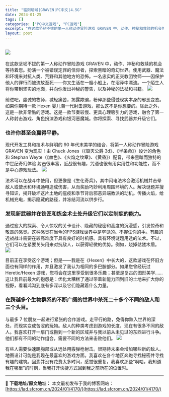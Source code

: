 ```yaml
---
title: "铭刻暗域|GRAVEN|PC中文|4.5G"
date: 2024-01-25
tags: []
categories: ["PC中文游戏", "PC游戏"]
excerpt: "在这款坚韧不拔的第一人称动作冒险游戏 GRAVEN 中，动作、神秘和救赎的机会等待着您。扮演一个被错误定罪的信仰者，探索黑暗的奇幻世界。使用武器、魔法和环境来对抗人类、荒野和其他地方的恐怖。一名忠实的正交教团牧师——因保护他人的罪行而被流放至死——你又生活在一艘小船上，在沼泽中漂流。一个陌生人将你带&hellip;"
layout: post
---
```


<h2><img class="rich_pages wxw-img aligncenter" src="https://lad.sfcrom.cn/wp-content/uploads/2024/01/20240125084339-b36c4.jpeg" data-imgqrcoded="1" data-ratio="1.5" data-w="600" data-type="other" data-imgfileid="110004227" /></h2>
在这款坚韧不拔的第一人称动作冒险游戏 GRAVEN 中，动作、神秘和救赎的机会等待着您。扮演一个被错误定罪的信仰者，探索黑暗的奇幻世界。使用武器、魔法和环境来对抗人类、荒野和其他地方的恐怖。一名忠实的正交教团牧师——因保护他人的罪行而被流放至死——你又生活在一艘小船上，在沼泽中漂流。一个陌生人将你带到坚实的地面，并向你发出神秘的警告，以及神秘的法杖和书籍。

<img class="rich_pages wxw-img" src="https://lad.sfcrom.cn/wp-content/uploads/2024/01/20240125084340-40d99.jpeg" data-ratio="0.5625" data-w="1920" data-type="jpeg" data-imgfileid="110004223" data-imgqrcoded="1" />

前进吧，虔诚的牧师，减轻痛苦，揭露欺骗，粉碎那些侵蚀现实本身的邪恶变态。如果你期待一款 Hexen 婴儿潮一代射击游戏，那么这不是你想要的。除此之外，这是一款非常酷的游戏。这是一款节奏较慢、更具心理吸引力的游戏，融合了第一人称射击游戏、角色扮演游戏和银河恶魔城。你将探索、寻找武器并升级它们。
<h3>也许你甚至会赢得平静。</h3>
现代开发工具和技术与鲜明的 90 年代末美学的结合，将第一人称动作冒险游戏 GRAVEN 变为现实！由 Chuck Jones（《毁灭公爵 3d》、《半条命》）设计的角色和 Stephan Weyte（《血色》、《火焰之纹章》、《黄昏》）配音，带来黑暗而独特的中世纪奇幻体验 射击很丰富，近战很有趣，咒语也很有用实用性和功能性，而不是中心游戏玩法。

<img class="rich_pages wxw-img" src="https://lad.sfcrom.cn/wp-content/uploads/2024/01/20240125084340-6cb51.jpeg" data-ratio="0.5625" data-w="1920" data-type="jpeg" data-imgfileid="110004224" data-imgqrcoded="1" />

法术可以在战斗中使用，但更像是《生化奇兵》，其中闪电法术会激活机械并击晕敌人或使水和环境通电造成伤害，从而奖励巧妙利用周围环境的人。解决谜题并搜寻知识，揭开破坏这片土地的瘟疫和季节背后邪恶异端教派的动机。传播火焰，给机械充电，揭示隐藏的路径，并冻结河流以供步行。
<h3>发现新武器并在铁匠和炼金术士处升级它们以定制您的能力。</h3>
通过宏大的探索、令人惊叹的关卡设计、隐藏的秘密和高度的沉浸感，引发惊奇和敬畏的感觉。这种感觉在当今的FPS游戏世界中是罕见的。不握住你的手。有趣的近战战斗需要在较高难度下具有良好的时机感。具有环境谜题用途的法术。不过，它们可以在紧要关头用来对抗敌人，以获得轻微的优势。例如，烧掉骷髅木盾。

<img class="rich_pages wxw-img" src="https://lad.sfcrom.cn/wp-content/uploads/2024/01/20240125084341-f0405.jpeg" data-imgqrcoded="1" data-ratio="0.5625" data-w="1920" data-type="jpeg" data-imgfileid="110004225" />

目前正在享受这个游戏；但是——我是在《Hexen》中长大的，这款游戏在怀旧方面也有同样的作用，并且激发了我认为相同的多巴胺部分。如果您曾经玩过 Heretic/Hexen 游戏，您将会在这里享受到很多乐趣；甚至是复古的图形美学……这让我目前最大的抱怨是：优化太糟糕了通过带着新能力回到旧的土地来扩大你的视野，看看鸿沟到底有多深以及它们隐藏着什么力量。
<h3>在跨越多个生物群系的不断广阔的世界中杀死二十多个不同的敌人和三个头目。</h3>
与最多 7 位朋友一起进行紧张的合作游戏。走平行的路，免得你跌入世界的深处，而现实变成苦涩的玩物。敌人的种类考虑到游戏的长度，现在有很多不同的敌人。我喜欢打开一扇门或搬到一个新的区域并与我以前从未见过的东西进行斗争。他们都有不同的动作组合，需要不同的方法来击败他们。

<img class="rich_pages wxw-img" src="https://lad.sfcrom.cn/wp-content/uploads/2024/01/20240125084341-929a2.jpeg" data-ratio="0.5625" data-w="1920" data-imgqrcoded="1" data-type="jpeg" data-imgfileid="110004226" />

有些人需要快速踢胸部或从远处用霰弹枪射击。很期待未来会增加哪些新的敌人。地图设计可能是我现在最喜欢的游戏方面。我喜欢在各个地区奔跑寻找秘密并寻找有趣的建筑。回溯并没有花费太多时间，感觉很重复，我喜欢那些“啊哈，我知道我在哪里”的时刻，当我打开快捷方式回到我之前所在的位置时。

---
📖 **下载地址/原文地址：** 本文最初发布于我的博客网站：[https://lad.sfcrom.cn/2024/01/4170/](https://lad.sfcrom.cn/2024/01/4170/)
